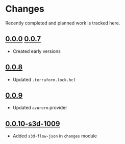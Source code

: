 # Changes
Recently completed and planned work is tracked here.

## [0.0.0](.) [0.0.7](.)
- Created early versions

## [0.0.8](.)
- Updated `.terraform.lock.hcl`

## [0.0.9](.)
- Updated `azurerm` provider

## [0.0.10-s3d-1009](.)
- Added `s3d-flow-json` in `changes` module
